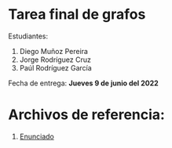 # Tarea final de grafos

Estudiantes:

1. Diego Muñoz Pereira
2. Jorge Rodríguez Cruz
3. Paúl Rodríguez García

Fecha de entrega: **Jueves 9 de junio del 2022**

# Archivos de referencia:

1. [Enunciado](https://github.com/psluk/TGrafos/blob/main/Enunciado/Enunciado.pdf)